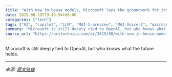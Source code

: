 ```yaml
---
title: "With new in-house models, Microsoft lays the groundwork for independence from OpenAI"
date: 2025-08-29T19:49:54+08:00
categories: ["tech"]
tags: ["AI", "copilot", "LLM", "MAI-1-preview", "MAI-Voice-1", "microsoft", "Microsoft Copilot", "openai"]
summary: "Microsoft is still deeply tied to OpenAI, but who knows what the future holds."
source_url: "https://arstechnica.com/ai/2025/08/with-new-in-house-models-microsoft-lays-the-groundwork-for-independence-from-openai/"
---
```


Microsoft is still deeply tied to OpenAI, but who knows what the future holds.

---

*来源: [原文链接](https://arstechnica.com/ai/2025/08/with-new-in-house-models-microsoft-lays-the-groundwork-for-independence-from-openai/)*
